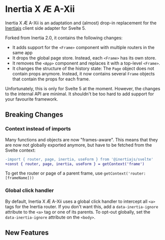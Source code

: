 # Inertia X Æ A-Xii

Inertia X Æ A-Xii is an adaptation and (almost) drop-in replacement for the [Inertiajs](https://inertiajs.com) client side adapter for Svelte 5.

Forked from Inertia 2.0, it contains the following changes:

* It adds support for the `<Frame>` component with multiple routers in the same app
* It drops the global page store. Instead, each `<Frame>` has its own store.
* It removes the `<App>` component and replaces it with a top-level `<Frame>`.
* It changes the structure of the history state: The `Page` object does not contain props anymore. Instead, it now contains several `Frame` objects that contain the props for each frame.

Unfortunately, this is only for Svelte 5 at the moment. However, the changes to the internal API are minimal. It shouldn't be too hard to add support for your favourite framework.

## Breaking Changes

### Context instead of imports

Many functions and objects are now "frames-aware". This means that they are now not globally exported anymore, but have to be fetched from the Svelte context:

```diff
-import { router, page, inertia, useForm } from '@inertiajs/svelte'
+const { router, page, inertia, useForm } = getContext('frame')
```

To get the router or page of a parent frame, use `getContext('router:[frameName]))`

### Global click handler

By default, Inertia X Æ A-Xii uses a global click handler to intercept all `<a>` tags for the Inertia router. If you don't want this, add a `data-inertia-ignore` attribute to the `<a>` tag or one of its parents. To opt-out globally, set the `data-inertia-ignore` attribute on the `<body>`.

## New Features